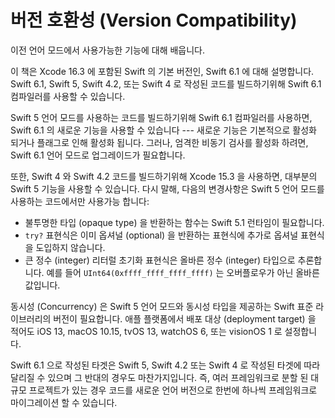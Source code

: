 # 버전 호환성 \(Version Compatibility\)

이전 언어 모드에서 사용가능한 기능에 대해 배웁니다.

이 책은 Xcode 16.3 에 포함된 Swift 의 기본 버전인,
Swift 6.1 에 대해 설명합니다.
Swift 6.1, Swift 5, Swift 4.2, 또는 Swift 4 로 작성된
코드를 빌드하기위해 Swift 6.1 컴파일러를 사용할 수 있습니다.

Swift 5 언어 모드를 사용하는 코드를 빌드하기위해
Swift 6.1 컴파일러를 사용하면,
Swift 6.1 의 새로운 기능을 사용할 수 있습니다 ---
새로운 기능은 기본적으로 활성화 되거나 플래그로 인해 활성화 됩니다.
그러나, 엄격한 비동기 검사를 활성화 하려면,
Swift 6.1 언어 모드로 업그레이드가 필요합니다.

또한,
Swift 4 와 Swift 4.2 코드를 빌드하기위해 Xcode 15.3 을 사용하면,
대부분의 Swift 5 기능을 사용할 수 있습니다.
다시 말해,
다음의 변경사항은 Swift 5 언어 모드를 사용하는
코드에서만 사용가능 합니다:

* 불투명한 타입 (opaque type) 을 반환하는 함수는 Swift 5.1 런타임이 필요합니다.
* `try?` 표현식은 이미 옵셔널 (optional) 을 반환하는 표현식에 추가로 옵셔널 표현식을 도입하지 않습니다.
* 큰 정수 (integer) 리터럴 초기화 표현식은 올바른 정수 (integer) 타입으로 추론합니다. 예를 들어 `UInt64(0xffff_ffff_ffff_ffff)` 는 오버플로우가 아닌 올바른 값입니다.

동시성 (Concurrency) 은 Swift 5 언어 모드와
동시성 타입을 제공하는 Swift 표준 라이브러리의 버전이 필요합니다.
애플 플랫폼에서 배포 대상 (deployment target) 을 적어도
iOS 13, macOS 10.15, tvOS 13, watchOS 6, 또는 visionOS 1 로 설정합니다.

Swift 6.1 으로 작성된 타겟은
Swift 5, Swift 4.2 또는 Swift 4 로 작성된 타겟에 따라 달리질 수 있으며
그 반대의 경우도 마찬가지입니다.
즉, 여러 프레임워크로 분할 된 대규모 프로젝트가 있는 경우
코드를 새로운 언어 버전으로
한번에 하나씩 프레임워크로 마이그레이션 할 수 있습니다.

